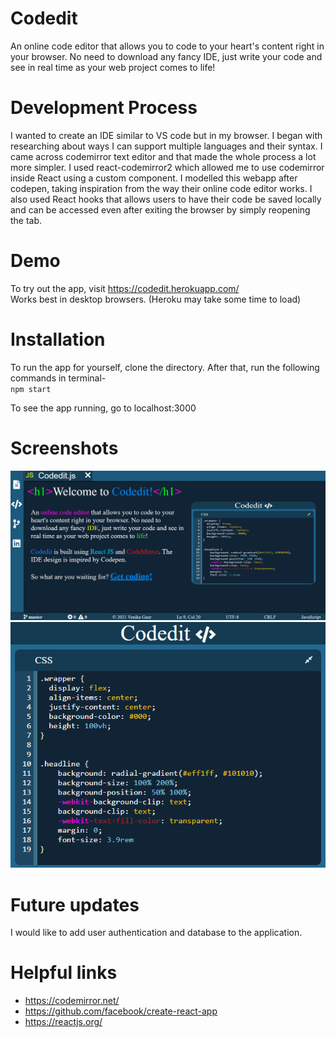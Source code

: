 # Codedit
An online code editor that allows you to code to your heart's content right in your browser. No need to download any fancy IDE, just write your code and see in real time as your web project comes to life!

# Development Process
I wanted to create an IDE similar to VS code but in my browser. I began with researching about ways I can support multiple languages and their syntax. I came across codemirror text editor and that made the whole process a lot more simpler. I used react-codemirror2 which allowed me to use codemirror inside React using a custom component. I modelled this webapp after codepen, taking inspiration from the way their online code editor works. I also used React hooks that allows users to have their code be saved locally and can be accessed even after exiting the browser by simply reopening the tab.

# Demo
To try out the app, visit https://codedit.herokuapp.com/     
Works best in desktop browsers. (Heroku may take some time to load)

# Installation
To run the app for yourself, clone the directory. After that, run the following commands in terminal-    
`npm start`

To see the app running, go to localhost:3000    

# Screenshots
<img src="images/4.png" width="600" /> 
<img src="images/1.png" width="600" />      

# Future updates
I would like to add user authentication and database to the application. 

# Helpful links
* https://codemirror.net/    
* https://github.com/facebook/create-react-app    
* https://reactjs.org/
